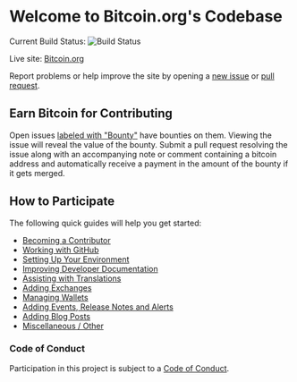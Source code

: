 # Welcome to Bitcoin.org's Codebase

Current Build Status: ![Build Status](https://travis-ci.org/bitcoin-dot-org/bitcoin.org.svg?branch=master)

Live site: [Bitcoin.org](https://bitcoin.org)

Report problems or help improve the site by opening a [new issue](https://github.com/bitcoin-dot-org/bitcoin.org/issues/new) or [pull request](https://github.com/bitcoin-dot-org/bitcoin.org/compare).

## Earn Bitcoin for Contributing
Open issues [labeled with "Bounty"](https://github.com/bitcoin-dot-org/bitcoin.org/labels/Bounty)
have bounties on them. Viewing the issue will reveal the value of the bounty.
Submit a pull request resolving the issue along with an accompanying note or
comment containing a bitcoin address and automatically receive a payment in the
amount of the bounty if it gets merged.

## How to Participate
The following quick guides will help you get started:

+ [Becoming a Contributor](https://github.com/bitcoin-dot-org/bitcoin.org/blob/master/docs/become-a-contributor.md)
+ [Working with GitHub](https://github.com/bitcoin-dot-org/bitcoin.org/blob/master/docs/working-with-github.md)
+ [Setting Up Your Environment](https://github.com/bitcoin-dot-org/bitcoin.org/blob/master/docs/setting-up-your-environment.md)
+ [Improving Developer Documentation](https://github.com/bitcoin-dot-org/developer.bitcoin.org/)
+ [Assisting with Translations](https://github.com/bitcoin-dot-org/bitcoin.org/blob/master/docs/assisting-with-translations.md)
+ [Adding Exchanges](https://github.com/bitcoin-dot-org/bitcoin.org/blob/master/docs/adding-exchanges.md)
+ [Managing Wallets](https://github.com/bitcoin-dot-org/bitcoin.org/blob/master/docs/managing-wallets.md)
+ [Adding Events, Release Notes and Alerts](https://github.com/bitcoin-dot-org/bitcoin.org/blob/master/docs/adding-events-release-notes-and-alerts.md)
+ [Adding Blog Posts](https://github.com/bitcoin-dot-org/bitcoin.org/blob/master/docs/adding-blog-posts.md)
+ [Miscellaneous / Other](https://github.com/bitcoin-dot-org/bitcoin.org/blob/master/docs/miscellaneous.md)

### Code of Conduct

Participation in this project is subject to a [Code of Conduct](https://github.com/bitcoin-dot-org/bitcoin.org/blob/master/CODE_OF_CONDUCT.md).
